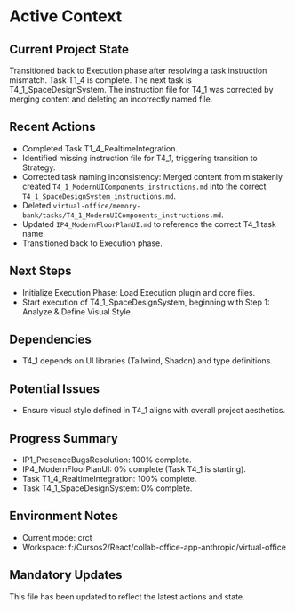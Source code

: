 # Active Context

## Current Project State
Transitioned back to Execution phase after resolving a task instruction mismatch. Task T1_4 is complete. The next task is T4_1_SpaceDesignSystem. The instruction file for T4_1 was corrected by merging content and deleting an incorrectly named file.

## Recent Actions
- Completed Task T1_4_RealtimeIntegration.
- Identified missing instruction file for T4_1, triggering transition to Strategy.
- Corrected task naming inconsistency: Merged content from mistakenly created `T4_1_ModernUIComponents_instructions.md` into the correct `T4_1_SpaceDesignSystem_instructions.md`.
- Deleted `virtual-office/memory-bank/tasks/T4_1_ModernUIComponents_instructions.md`.
- Updated `IP4_ModernFloorPlanUI.md` to reference the correct T4_1 task name.
- Transitioned back to Execution phase.

## Next Steps
- Initialize Execution Phase: Load Execution plugin and core files.
- Start execution of T4_1_SpaceDesignSystem, beginning with Step 1: Analyze & Define Visual Style.

## Dependencies
- T4_1 depends on UI libraries (Tailwind, Shadcn) and type definitions.

## Potential Issues
- Ensure visual style defined in T4_1 aligns with overall project aesthetics.

## Progress Summary
- IP1_PresenceBugsResolution: 100% complete.
- IP4_ModernFloorPlanUI: 0% complete (Task T4_1 is starting).
- Task T1_4_RealtimeIntegration: 100% complete.
- Task T4_1_SpaceDesignSystem: 0% complete.

## Environment Notes
- Current mode: crct
- Workspace: f:/Cursos2/React/collab-office-app-anthropic/virtual-office

## Mandatory Updates
This file has been updated to reflect the latest actions and state.
